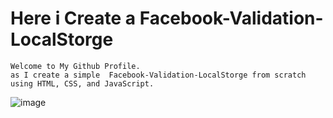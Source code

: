 # Here i Create a Facebook-Validation-LocalStorge
```
Welcome to My Github Profile.
as I create a simple  Facebook-Validation-LocalStorge from scratch using HTML, CSS, and JavaScript.
```
![image]()
